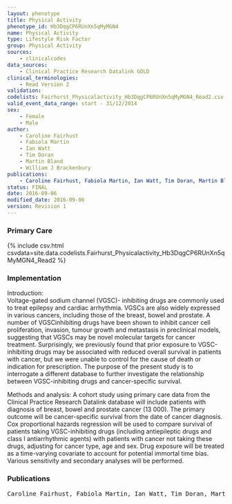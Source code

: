 ```yaml
---
layout: phenotype
title: Physical Activity
phenotype_id: Hb3DqgCP6RUnXn5qMyMGN4
name: Physical Activity
type: Lifestyle Risk Factor
group: Physical Activity
sources: 
    - clinicalcodes
data_sources:
    - Clinical Practice Research Datalink GOLD
clinical_terminologies:
    - Read Version 2
validation:
codelists: Fairhurst_Physicalactivity_Hb3DqgCP6RUnXn5qMyMGN4_Read2.csv
valid_event_data_range: start - 31/12/2014
sex:
    - Female
    - Male
author:
    - Caroline Fairhust
    - Fabiola Martin
    - Ian Watt
    - Tim Doran
    - Martin Bland
    - William J Brackenbury    
publications:
    - Caroline Fairhust, Fabiola Martin, Ian Watt, Tim Doran, Martin Bland, William J Brackenbury, Sodium channel-inhibiting drugs and cancer survival: protocol for a cohort study using the CPRD primary care database. BMJ Open, 6(e0111661),  2016.
status: FINAL
date: 2016-09-06
modified_date: 2016-09-06
version: Revision 1
---
```


### Primary Care

{% include csv.html csvdata=site.data.codelists.Fairhurst_Physicalactivity_Hb3DqgCP6RUnXn5qMyMGN4_Read2 %}

### Implementation

Introduction:  
Voltage-gated sodium channel (VGSC)- inhibiting drugs are commonly used to treat epilepsy and cardiac arrhythmia. VGSCs are also widely expressed in various cancers, including those of the breast, bowel and prostate. A number of VGSCinhibiting drugs have been shown to inhibit cancer cell proliferation, invasion, tumour growth and metastasis in preclinical models, suggesting that VGSCs may be novel molecular targets for cancer treatment. Surprisingly, we previously found that prior exposure to VGSC-inhibiting drugs may be associated with reduced overall survival in patients with cancer, but we were unable to control for the cause of death or indication for prescription. The purpose of the present study is to interrogate a different database to further investigate the relationship between VGSC-inhibiting drugs and cancer-specific survival. 

Methods and analysis: 
A cohort study using primary care data from the Clinical Practice Research Datalink database will include patients with diagnosis of breast, bowel and prostate cancer (13 000). The primary outcome will be cancer-specific survival from the date of cancer diagnosis. Cox proportional hazards regression will be used to compare survival of patients taking VGSC-inhibiting drugs (including antiepileptic drugs and class I antiarrhythmic agents) with patients with cancer not taking these drugs, adjusting for cancer type, age and sex. Drug exposure will be treated as a time-varying covariate to account for potential immortal time bias. Various sensitivity and secondary analyses will be performed.

### Publications

<pre>
Caroline Fairhust, Fabiola Martin, Ian Watt, Tim Doran, Martin Bland, William J Brackenbury, Sodium channel-inhibiting drugs and cancer survival: protocol for a cohort study using the CPRD primary care database. BMJ Open, 6(e0111661),  2016.
</pre>
